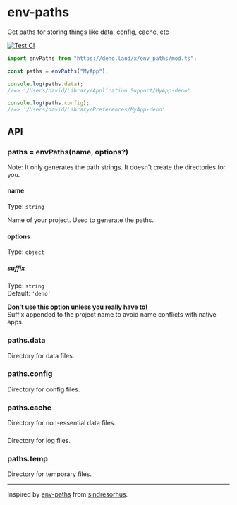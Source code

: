 # env-paths

Get paths for storing things like data, config, cache, etc

[![Test CI](https://github.com/lemarier/deno-env-paths/workflows/Test%20CI/badge.svg)](https://github.com//lemarier/deno-env-paths/actions)

```ts
import envPaths from "https://deno.land/x/env_paths/mod.ts";

const paths = envPaths("MyApp");

console.log(paths.data);
//=> '/Users/david/Library/Application Support/MyApp-deno'

console.log(paths.config);
//=> '/Users/david/Library/Preferences/MyApp-deno'
```

## API

### paths = envPaths(name, options?)

Note: It only generates the path strings. It doesn't create the directories for you.

#### name

Type: `string`

Name of your project. Used to generate the paths.

#### options

Type: `object`

##### suffix

Type: `string`<br>
Default: `'deno'`

**Don't use this option unless you really have to!**<br>
Suffix appended to the project name to avoid name conflicts with native
apps.

### paths.data

Directory for data files.

### paths.config

Directory for config files.

### paths.cache

Directory for non-essential data files.

###

Directory for log files.

### paths.temp

Directory for temporary files.

---

Inspired by [env-paths](https://github.com/sindresorhus/env-paths) from [sindresorhus](https://github.com/sindresorhus).
